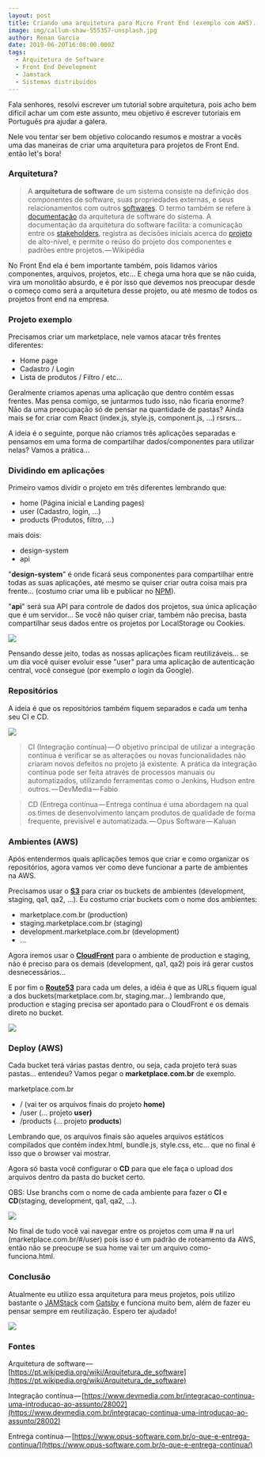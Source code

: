 ```yaml
---
layout: post
title: Criando uma arquitetura para Micro Front End (exemplo com AWS).
image: img/callum-shaw-555357-unsplash.jpg
author: Renan Garcia
date: 2019-06-20T16:08:00.000Z
tags:
  - Arquitetura de Software
  - Front End Development
  - Jamstack
  - Sistemas distribuidos
---
```


Fala senhores, resolvi escrever um tutorial sobre arquitetura, pois acho bem difícil achar um com este assunto, meu objetivo é escrever tutoriais em Português pra ajudar a galera.

Nele vou tentar ser bem objetivo colocando resumos e mostrar a vocês uma das maneiras de criar uma arquitetura para projetos de Front End. então let's bora!

### Arquitetura?

> A  **arquitetura de software**  de um sistema consiste na definição dos componentes de software, suas propriedades externas, e seus relacionamentos com outros  [softwares](https://pt.wikipedia.org/wiki/Software "Software"). O termo também se refere à  [documentação](https://pt.wikipedia.org/wiki/Documenta%C3%A7%C3%A3o "Documentação")  da arquitetura de software do sistema. A documentação da arquitetura do software facilita: a comunicação entre os  [stakeholders](https://pt.wikipedia.org/wiki/Stakeholder "Stakeholder"), registra as decisões iniciais acerca do  [projeto](https://pt.wikipedia.org/wiki/Projeto "Projeto")  de alto-nível, e permite o reúso do projeto dos componentes e padrões entre projetos. — Wikipédia

No Front End ela é bem importante também, pois lidamos vários componentes, arquivos, projetos, etc… E chega uma hora que se não cuida, vira um monolitão absurdo, e é por isso que devemos nos preocupar desde o começo como será a arquitetura desse projeto, ou até mesmo de todos os projetos front end na empresa.

### Projeto exemplo

Precisamos criar um marketplace, nele vamos atacar três frentes diferentes:

-   Home page
-   Cadastro / Login
-   Lista de produtos / Filtro / etc…

Geralmente criamos apenas uma aplicação que dentro contém essas frentes. Mas pensa comigo, se juntarmos tudo isso, não ficaria enorme? Não da uma preocupação só de pensar na quantidade de pastas? Ainda mais se for criar com React (index.js, style.js, component.js, …) rsrsrs…

A ideia é o seguinte, porque não criamos três aplicações separadas e pensamos em uma forma de compartilhar dados/componentes para utilizar nelas? Vamos a prática…

### Dividindo em aplicações

Primeiro vamos dividir o projeto em três diferentes lembrando que:

-   home (Página inicial e Landing pages)
-   user (Cadastro, login, …)
-   products (Produtos, filtro, …)

mais dois:

-   design-system
-   api

"**design-system**" é onde ficará seus componentes para compartilhar entre todas as suas aplicações, até mesmo se quiser criar outra coisa mais pra frente… (costumo criar uma lib e publicar no  [NPM](http://www.npmjs.com/)).

"**api**" será sua API para controle de dados dos projetos, sua única aplicação que é um servidor… Se você não quiser criar, também não precisa, basta compartilhar seus dados entre os projetos por LocalStorage ou Cookies.

![](https://cdn-images-1.medium.com/max/800/1*CzAF_a8EMyqrfmRL8YpNGg.png)

Pensando desse jeito, todas as nossas aplicações ficam reutilizáveis… se um dia você quiser evoluir esse "user" para uma aplicação de autenticação central, você consegue (por exemplo o login da Google).

### Repositórios

A ideia é que os repositórios também fiquem separados e cada um tenha seu CI e CD.

![](https://cdn-images-1.medium.com/max/800/1*jonBoe0DWNm11BCIfETP1g.png)

> CI (Integração contínua) — O objetivo principal de utilizar a integração contínua é verificar se as alterações ou novas funcionalidades não criaram novos defeitos no projeto já existente. A prática da integração contínua pode ser feita através de processos manuais ou automatizados, utilizando ferramentas como o Jenkins, Hudson entre outros. — DevMedia — Fabio

> CD (Entrega contínua — Entrega contínua é uma abordagem na qual os times de desenvolvimento lançam produtos de qualidade de forma frequente, previsível e automatizada. — Opus Software — Kaluan

### Ambientes (AWS)

Após entendermos quais aplicações temos que criar e como organizar os repositórios, agora vamos ver como deve funcionar a parte de ambientes na AWS.

Precisamos usar o  [**S3**](https://aws.amazon.com/pt/s3/)  para criar os buckets de ambientes (development, staging, qa1, qa2, …). Eu costumo criar buckets com o nome dos ambientes:

-   marketplace.com.br (production)
-   staging.marketplace.com.br (staging)
-   development.marketplace.com.br (development)
-   …

Agora iremos usar o  [**CloudFront**](https://aws.amazon.com/pt/cloudfront/)  para o ambiente de production e staging, não é preciso para os demais (development, qa1, qa2) pois irá gerar custos desnecessários…

E por fim o  [**Route53**](https://aws.amazon.com/pt/route53/)  para cada um deles, a idéia é que as URLs fiquem igual a dos buckets(marketplace.com.br, staging.mar…) lembrando que, production e staging precisa ser apontado para o CloudFront e os demais direto no bucket.

![](https://cdn-images-1.medium.com/max/800/1*9rMJcOvTftxWxiPaBljopQ.png)

### Deploy (AWS)

Cada bucket terá várias pastas dentro, ou seja, cada projeto terá suas pastas… entendeu? Vamos pegar o  **marketplace.com.br**  de exemplo.

marketplace.com.br

-   / (vai ter os arquivos finais do projeto  **home)**
-   /user (… projeto  **user)**
-   /products (… projeto  **products**)

Lembrando que, os arquivos finais são aqueles arquivos estáticos compilados que contém index.html, bundle.js, style.css, etc… que no final é isso que o browser vai mostrar.

Agora só basta você configurar o  **CD** para que ele faça o upload dos arquivos dentro da pasta do bucket certo.

OBS: Use branchs com o nome de cada ambiente para fazer o  **CI**  e  **CD**(staging, development, qa1, qa2, …).

![](https://cdn-images-1.medium.com/max/800/1*gR_jZi0ET-SzOy4hJQYArw.png)

No final de tudo você vai navegar entre os projetos com uma # na url (marketplace.com.br/#/user) pois isso é um padrão de roteamento da AWS, então não se preocupe se sua home vai ter um arquivo como-funciona.html.

### Conclusão

Atualmente eu utilizo essa arquitetura para meus projetos, pois utilizo bastante o  [JAMStack](https://jamstack.org/)  com  [Gatsby](https://www.gatsbyjs.org/)  e funciona muito bem, além de fazer eu pensar sempre em reutilização. Espero ter ajudado!

![](https://cdn-images-1.medium.com/max/800/1*0UcGA2lkdcZCfdey5JqAog.png)

### Fontes

Arquitetura de software — [https://pt.wikipedia.org/wiki/Arquitetura_de_software](https://pt.wikipedia.org/wiki/Arquitetura_de_software)

Integração contínua — [https://www.devmedia.com.br/integracao-continua-uma-introducao-ao-assunto/28002](https://www.devmedia.com.br/integracao-continua-uma-introducao-ao-assunto/28002)

Entrega contínua — [https://www.opus-software.com.br/o-que-e-entrega-continua/](https://www.opus-software.com.br/o-que-e-entrega-continua/)
